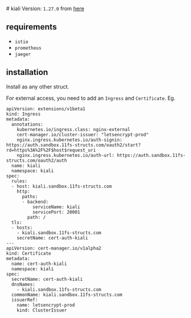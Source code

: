 # kiali
Version: `1.27.0` from [here](https://github.com/kiali/helm-charts)

## requirements
- `istio`
- `prometheus`
- `jaeger`

## installation
Install as any other struct. 

For external access, you need to add an `Ingress` and `Certificate`. Eg.

```
apiVersion: extensions/v1beta1
kind: Ingress
metadata:
  annotations:
    kubernetes.io/ingress.class: nginx-external
    cert-manager.io/cluster-issuer: "letsencrypt-prod"
    nginx.ingress.kubernetes.io/auth-signin: https://auth.sandbox.11fs-structs.com/oauth2/start?rd=https%3A%2F%2F$host$request_uri
    nginx.ingress.kubernetes.io/auth-url: https://auth.sandbox.11fs-structs.com/oauth2/auth
  name: kiali
  namespace: kiali
spec:
  rules:
  - host: kiali.sandbox.11fs-structs.com
    http:
      paths:
      - backend:
          serviceName: kiali
          servicePort: 20001
        path: /
  tls:
  - hosts:
    - kiali.sandbox.11fs-structs.com
    secretName: cert-auth-kiali
---
apiVersion: cert-manager.io/v1alpha2
kind: Certificate
metadata:
  name: cert-auth-kiali
  namespace: kiali
spec:
  secretName: cert-auth-kiali
  dnsNames:
    - kiali.sandbox.11fs-structs.com
  commonName: kiali.sandbox.11fs-structs.com
  issuerRef:
    name: letsencrypt-prod
    kind: ClusterIssuer
```
